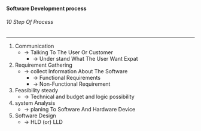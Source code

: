 #### Software Development process
###### 10 Step Of Process
---
1. Communication 
    * → Talking To The User Or Customer
       * → Under stand What The User Want Expat 
2. Requirement Gathering
    * → collect Information About The Software
        + → Functional Requirements
        + → Non-Functional Requirement
3. Feasibility steady 
    * → Technical and budget and logic possibility
4. system Analysis 
    * → planing To Software And Hardware Device
5. Software Design 
    * → HLD (or) LLD
    